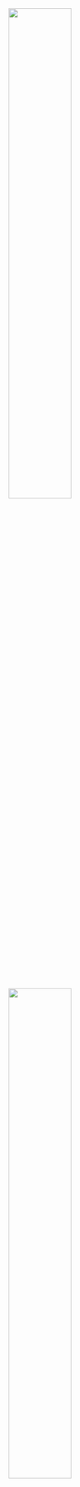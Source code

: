 <div align="center">
  <img src="https://github-readme-stats.vercel.app/api?username=clawdius&theme=highcontrast&show_icons=true&hide_border=true&count_private=true" width="50%">
  <img src="https://github-readme-stats.vercel.app/api/top-langs/?username=clawdius&theme=highcontrast&show_icons=true&hide_border=true&layout=compact" width="50%">
</div>

